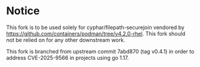 # Notice

This fork is to be used solely for cyphar/filepath-securejoin vendored by
<https://github.com/containers/podman/tree/v4.2.0-rhel>. This fork should not
be relied on for any other downstream work.

This fork is branched from upstream commit 7abd870 (tag v0.4.1) in order to
address CVE-2025-9566 in projects using go 1.17.

